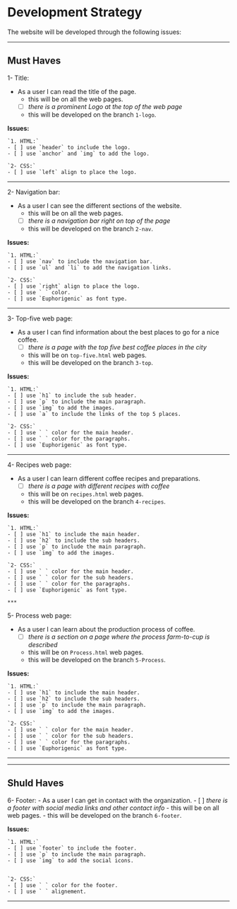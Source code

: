 # Development Strategy

The website will be developed through the following issues:

***
## Must Haves

1- Title:
- As a user I can read the title of the page.
  - this will be on all the web pages.
  - [ ] _there is a prominent Logo at the top of the web page_
  - this will be developed on the branch `1-logo`.

**Issues:**

    `1. HTML:`
    - [ ] use `header` to include the logo.
    - [ ] use `anchor` and `img` to add the logo.
 
    `2- CSS:`
    - [ ] use `left` align to place the logo.
    
***
2- Navigation bar:
- As a user I can see the different sections of the website.
  - this will be on all the web pages.
  - [ ] _there is a navigation bar right on top of the page_
  - this will be developed on the branch `2-nav`.

**Issues:**

    `1. HTML:`
    - [ ] use `nav` to include the navigation bar.
    - [ ] use `ul` and `li` to add the navigation links.
 
    `2- CSS:`
    - [ ] use `right` align to place the logo.
    - [ ] use ` ` color.
    - [ ] use `Euphorigenic` as font type.

  ***

3-  Top-five web page:
- As a user I can find information about the best places to go for a
nice coffee.
  - [ ] _there is a page with the top five best coffee places in the city_
  - this will be on `top-five.html` web pages.
  - this will be developed on the branch `3-top`.

**Issues:**

    `1. HTML:`
    - [ ] use `h1` to include the sub header.
    - [ ] use `p` to include the main paragraph.
    - [ ] use `img` to add the images.
    - [ ] use `a` to include the links of the top 5 places.
 
    `2- CSS:`
    - [ ] use ` ` color for the main header.
    - [ ] use ` ` color for the paragraphs.
    - [ ] use `Euphorigenic` as font type.

***

4-  Recipes web page:
- As a user I can learn different coffee recipes and preparations.
  - [ ] _there is a page with different recipes with coffee_
  - this will be on `recipes.html` web pages.
  - this will be developed on the branch `4-recipes`.

**Issues:**

    `1. HTML:`
    - [ ] use `h1` to include the main header.
    - [ ] use `h2` to include the sub headers.
    - [ ] use `p` to include the main paragraph.
    - [ ] use `img` to add the images.
 
    `2- CSS:`
    - [ ] use ` ` color for the main header.
    - [ ] use ` ` color for the sub headers.
    - [ ] use ` ` color for the paragraphs.
    - [ ] use `Euphorigenic` as font type.

    ***

5-  Process web page:
- As a user I can learn about the production process of coffee.
  - [ ] _there is a section on a page where the process farm-to-cup is
         described_
  - this will be on `Process.html` web pages.
  - this will be developed on the branch `5-Process`.

**Issues:**

    `1. HTML:`
    - [ ] use `h1` to include the main header.
    - [ ] use `h2` to include the sub headers.
    - [ ] use `p` to include the main paragraph.
    - [ ] use `img` to add the images.
 
    `2- CSS:`
    - [ ] use ` ` color for the main header.
    - [ ] use ` ` color for the sub headers.
    - [ ] use ` ` color for the paragraphs.
    - [ ] use `Euphorigenic` as font type.


***
***

## Shuld Haves

  6-  Footer:
    - As a user I can get in contact with the organization.
      - [ ] _there is a footer with social media links and other contact info_
      - this will be on all web pages.
      - this will be developed on the branch `6-footer`.

**Issues:**

    `1. HTML:`
    - [ ] use `footer` to include the footer.
    - [ ] use `p` to include the main paragraph.
    - [ ] use `img` to add the social icons.

 
    `2- CSS:`
    - [ ] use ` ` color for the footer.
    - [ ] use ` ` alignement.

*** 